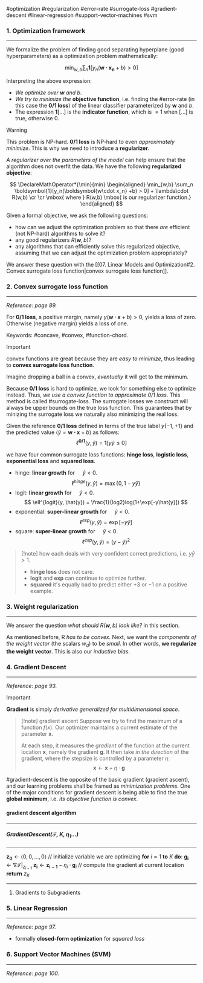 #optimization #regularization #error-rate #surrogate-loss #gradient-descent #linear-regression #support-vector-machines #svm


### 1. Optimization framework
---
We formalize the problem of finding good separating hyperplane (good hyperparameters) as a optimization problem mathematically:

$$
\DeclareMathOperator*{\min}{min}
\min_{w,b} \sum_n \boldsymbol{1}[y_n(\boldsymbol{w\cdot x_n} +b) > 0]
$$

Interpreting the above expression:
- *We optimize over $\boldsymbol{w}$ and $b$*.
- *We try to minimize the* **objective function**, i.e. finding the #error-rate  (in this case the **0/1 loss**) of the linear classifier parameterized by $\boldsymbol{w}$ and $b$.
- The expression $\boldsymbol{1}[\dots]$ is the **indicator function**, which is $=1$ when $[\dots]$ is true, otherwise 0.

>[!warning]
> This problem is NP-hard. **0/1 loss** is NP-hard to even *approximately minimize*. This is why we need to introduce a **regularizer**.


*A regularizer over the parameters of the model* can help ensure that the algorithm does not overfit the data. We have the following **regularized objective**:

$$
\DeclareMathOperator*{\min}{min}
\begin{aligned}
\min_{w,b} \sum_n \boldsymbol{1}[y_n(\boldsymbol{w\cdot x_n} +b) > 0] + \lambda\cdot R(w,b) \cr
\cr
\mbox{ where } R(w,b) \mbox{ is our regularizer function.}
\end{aligned}
$$

Given a formal objective, we ask the following questions:
- how can we adjust the optimization problem so that there *are* efficient (not NP-hard) algorithms to solve it?
- any good regularizers $R(\boldsymbol{w}, b)$?
- any algorithms that can efficiently solve this regularized objective, assuming that we can adjust the optimization problem appropriately?

We answer these question with the [[07. Linear Models and Optimization#2. Convex surrogate loss function|convex surrogate loss function]].

### 2. Convex surrogate loss function
---
*Reference: page 89.*

For **0/1 loss**, a positive margin, namely $y(\boldsymbol{w\cdot x}+b) > 0$, yields a loss of zero. Otherwise (negative margin) yields a loss of one.

Keywords: #concave, #convex, #function-chord.

>[!important]
> convex functions are great because they are *easy to minimize*, thus leading to **convex surrogate loss function**.
> 
> Imagine dropping a ball in a convex, *eventually* it will get to the minimum.


Because **0/1 loss** is hard to optimize, we look for something else to optimize instead. Thus, *we use a convex function to approximate 0/1 loss*. This method is called #surrogate-loss. The surrogate losses we construct will always be upper bounds on the true loss function. This guarantees that by minizing the surrogate loss we naturally also minimizing the real loss.

Given the reference **0/1 loss** defined in terms of the true label $y\{-1, +1\}$ and the predicted value $\langle\hat{y} = \boldsymbol{w\cdot x} + b\rangle$ as follows:
$$
	\ell^{\boldsymbol{0/1}}(y, \hat{y}) = \boldsymbol{1}[y\hat{y} \leq 0]
$$

we have four common surrogate loss functions: **hinge loss**, **logistic loss**, **exponential loss** and **squared loss**.

- hinge: **linear growth** for $\quad\hat{y} < 0$.
$$
\DeclareMathOperator*{\max}{max}
\ell^{hinge}(y, \hat{y}) = \max\{0, 1-y\hat{y}\}
$$
- logit: **linear growth** for $\quad\hat{y} < 0$.
$$
\ell^{logit}(y, \hat{y}) = \frac{1}{log2}log(1+\exp[-y\hat{y}])
$$
- exponential: **super-linear growth** for $\quad\hat{y}<0$.
$$
\ell^{exp}(y, \hat{y}) = \exp[-y\hat{y}]
$$
- square: **super-linear growth** for $\quad\hat{y}<0$.
$$
\ell^{exp}(y, \hat{y}) = (y-\hat{y})^2
$$

>[!note] how each deals with very confident correct predictions, i.e. $y\hat{y}>1$.
> - **hinge loss** does not care.
> - **logit** and **exp** can continue to optimize further.
> - **squared** it's equally bad to predict either $+3$ or $-1$ on a positive example.


### 3. Weight regularization
---
We answer the question *what should $R(\boldsymbol{w}, b)$ look like?*  in this section.

As mentioned before, R *has to be convex*. Next, we want the *components of the weight vector* (the scalars $w_d$) to be *small*. In other words, **we regularize the weight vector**. This is also our *inductive bias*.


### 4. Gradient Descent
---
*Reference: page 93.*

> [!important]
> **Gradient** is simply *derivative generalized for multidimensional space*.


> [!note] gradient ascent
> Suppose we try to find the maximum of a function $f(x)$. Our optimizer maintains a current estimate of the parameter $\boldsymbol{x}$.
> 
> At each step, it measures the *gradient* of the function at the current location $\boldsymbol{x}$, namely the gradient $\boldsymbol{g}$. It then take *in the direction* of the gradient, where the stepsize is controlled by a parameter $\eta$:
> $$ \boldsymbol{x} \leftarrow \boldsymbol{x} + \eta\cdot \boldsymbol{g} $$


#gradient-descent is the opposite of the basic gradient (gradient ascent), and our learning problems shall be framed as *minimization problems*. One of the major conditions for gradient descent is being able to find the true **global minimum**, i.e. *its objective function is convex*.

#### gradient descent algorithm
---
##### GradientDescent($\mathcal{F}$, $K$, $\eta_1\dots$)
---
$\boldsymbol{z_{0}} \leftarrow \langle 0, 0, \dots, 0\rangle$                                  // initialize variable we are optimizing
**for** $i = 1$ **to** $K$  **do**:
	$\boldsymbol{g_{i}} \leftarrow \nabla\mathcal{F}|_{z_{i-1}}$
	$\boldsymbol{z_{i}} \leftarrow \boldsymbol{z_{i-1}} - \eta_{i}\cdot\boldsymbol{g}_i$                           // compute the gradient at current location
**return** $z_K$

---


1. Gradients to Subgradients


### 5. Linear Regression
---
*Reference: page 97.*

- formally **closed-form optimization** for *squared loss*


### 6. Support Vector Machines (SVM)
---
*Reference: page 100.*


